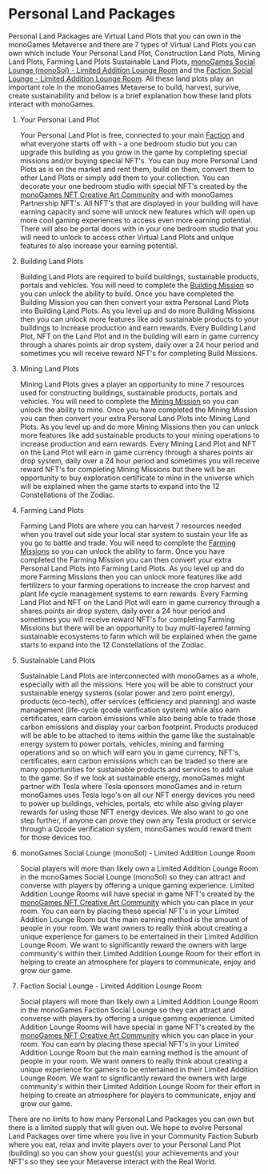 <h1>Personal Land Packages</h1>
<p>
Personal Land Packages are Virtual Land Plots that you can own in the monoGames Metaverse and there are 7 types of Virtual Land Plots you can own which include Your Personal Land Plot, Construction Land Plots, Mining Land Plots, Farming Land Plots Sustainable Land Plots, <a href="https://github.com/369gtech/monoGames-Social-Lounge-monoSol-">monoGames Social Lounge (monoSol) - Limited Addition Lounge Room</a> and the <a href="https://github.com/369gtech/Faction-Social-Lounges">Faction Social Lounge - Limited Addition Lounge Room</a>. All these land plots play an important role in the monoGames Metaverse to build, harvest, survive, create sustainability and below is a brief explanation how these land plots interact with monoGames.</p>
  <ol>
    <li>Your Personal Land Plot</li>
    <p></p>
    <p>Your Personal Land Plot is free, connected to your main <a href="https://github.com/369gtech/Factions">Faction</a> and what everyone starts off with - a one bedroom studio but you can upgrade this building as you grow in the game by completing special missions and/or buying special NFT's. You can buy more Personal Land Plots as is on the market and rent them, build on them, convert them to other Land Plots or simply add them to your collection. You can decorate your one bedroom studio with special NFT's created by the <a href="https://github.com/369gtech/monoGames-NFT-Creative-Art-Community">monoGames NFT Creative Art Community</a> and with monoGames Partnership NFT's. All NFT's that are displayed in your building will have earning capacity and some will unlock new features which will open up more cool gaming experiences to access even more earning potential. There will also be portal doors with in your one bedroom studio that you will need to unlock to access other Virtual Land Plots and unique features to also increase your earning potential.</p>
    <li>Building Land Plots</li>
    <p></p>
    <p>Building Land Plots are required to build buildings, sustainable products, portals and vehicles. You will need to complete the <a href="https://github.com/369gtech/Alpha-monoGame-Missions/blob/main/README.md">Building Mission</a> so you can unlock the ability to build. Once you have completed the Building Mission you can then convert your extra Personal Land Plots into Building Land Plots. As you level up and do more Building Missions then you can unlock more features like add sustainable products to your buildings to increase production and earn rewards. Every Building Land Plot, NFT on the Land Plot and in the building will earn in game currency through a shares points air drop system, daily over a 24 hour period and sometimes you will receive reward NFT's for completing Build Missions.</p>
    <li>Mining Land Plots</li>
    <p></p>
    <p>Mining Land Plots gives a player an opportunity to mine 7 resources used for constructing buildings, sustainable products, portals and vehicles. You will need to complete the <a href="https://github.com/369gtech/Alpha-monoGame-Missions/blob/main/README.md">Mining Mission</a> so you can unlock the ability to mine. Once you have completed the Mining Mission you can then convert your extra Personal Land Plots into Mining Land Plots. As you level up and do more Mining Missions then you can unlock more features like add sustainable products to your mining operations to increase production and earn rewards. Every Mining Land Plot and NFT on the Land Plot will earn in game currency through a shares points air drop system, daily over a 24 hour period and sometimes you will receive reward NFT's for completing Mining Missions but there will be an opportunity to buy exploration certificate to mine in the universe which will be explained when the game starts to expand into the 12 Constellations of the Zodiac.</p>
    <li>Farming Land Plots</li>
    <p></p>
    <p>Farming Land Plots are where you can harvest 7 resources needed when you travel out side your local star system to sustain your life as you go to battle and trade. You will need to complete the <a href="https://github.com/369gtech/Alpha-monoGame-Missions/blob/main/README.md">Farming Missions</a> so you can unlock the ability to farm. Once you have completed the Farming Mission you can then convert your extra Personal Land Plots into Farming Land Plots. As you level up and do more Farming Missions then you can unlock more features like add fertilizers to your farming operations to increase the crop harvest and plant life cycle management systems to earn rewards. Every Farming Land Plot and NFT on the Land Plot will earn in game currency through a shares points air drop system, daily over a 24 hour period and sometimes you will receive reward NFT's for completing Farming Missions but there will be an opportunity to buy multi-layered farming sustainable ecosystems to farm which will be explained when the game starts to expand into the 12 Constellations of the Zodiac.</p>
    <li>Sustainable Land Plots</li>
    <p></p>
    <p>Sustainable Land Plots are interconnected with monoGames as a whole, especially with all the missions. Here you will be able to construct your sustainable energy systems (solar power and zero point energy), products (eco-tech), offer services (efficiency and planning) and waste management (life-cycle qcode varification system) while also earn certificates, earn carbon emissions while also being able to trade those carbon emissions and display your carbon footprint. Products produced will be able to be attached to items within the game like the sustainable energy system to power portals, vehicles, mining and farming operations and so on which will earn you in game currency, NFT's, certificates, earn carbon emissions which can be traded so there are many opportunities for sustainable products and services to add value to the game. So if we look at sustainable energy, monoGames might partner with Tesla where Tesla sponsors monoGames and in return monoGames uses Tesla logo's on all our NFT energy devices you need to power up buildings, vehicles, portals, etc while also giving player rewards for using those NFT energy devices. We also want to go one step further, if anyone can prove they own any Tesla product or service through a Qcode verification system, monoGames would reward them for those devices too.</p>
     <li>monoGames Social Lounge (monoSol) - Limited Addition Lounge Room</li>
    <p></p>
    <p>Social players will more than likely own a Limited Addition Lounge Room in the monoGames Social Lounge (monoSol) so they can attract and converse with players by offering a unique gaming experience. Limited Addition Lounge Rooms will have special in game NFT's created by the <a href="https://github.com/369gtech/monoGames-NFT-Creative-Art-Community">monoGames NFT Creative Art Community</a> which you can place in your room. You can earn by placing these special NFT's in your Limited Addition Lounge Room but the main earning method is the amount of people in your room. We want owners to really think about creating a unique experience for gamers to be entertained in their Limited Addition Lounge Room. We want to significantly reward the owners with large community's within their Limited Addition Lounge Room for their effort in helping to create an atmosphere for players to communicate, enjoy and grow our game.</p>
    <li>Faction Social Lounge - Limited Addition Lounge Room</li>
    <p></p>
    <p>Social players will more than likely own a Limited Addition Lounge Room in the monoGames Faction Social Lounge so they can attract and converse with players by offering a unique gaming experience. Limited Addition Lounge Rooms will have special in game NFT's created by the <a href="https://github.com/369gtech/monoGames-NFT-Creative-Art-Community">monoGames NFT Creative Art Community</a> which you can place in your room. You can earn by placing these special NFT's in your Limited Addition Lounge Room but the main earning method is the amount of people in your room. We want owners to really think about creating a unique experience for gamers to be entertained in their Limited Addition Lounge Room. We want to significantly reward the owners with large community's within their Limited Addition Lounge Room for their effort in helping to create an atmosphere for players to communicate, enjoy and grow our game.</p>    
</ol>
There are no limits to how many Personal Land Packages you can own but there is a limited supply that will given out. We hope to evolve Personal Land Packages over time where you live in your Community Faction Suburb where you eat, relax and invite players over to your Personal Land Plot (building) so you can show your guest(s) your achievements and your NFT's so they see your Metaverse interact with the Real World.

